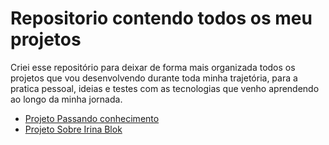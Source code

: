 # Repositorio contendo todos os meu projetos

Criei esse repositório para deixar de forma mais organizada todos os projetos que vou desenvolvendo durante toda minha trajetória, para a pratica pessoal, ideias e testes com as tecnologias que venho aprendendo ao longo da minha jornada.

- [Projeto Passando conhecimento](https://guilherme-artigas.github.io/projeto-passando-conhecimento/)
- [Projeto Sobre Irina Blok](https://guilherme-artigas.github.io/Projeto-Sobre-IrinaBlok/)
